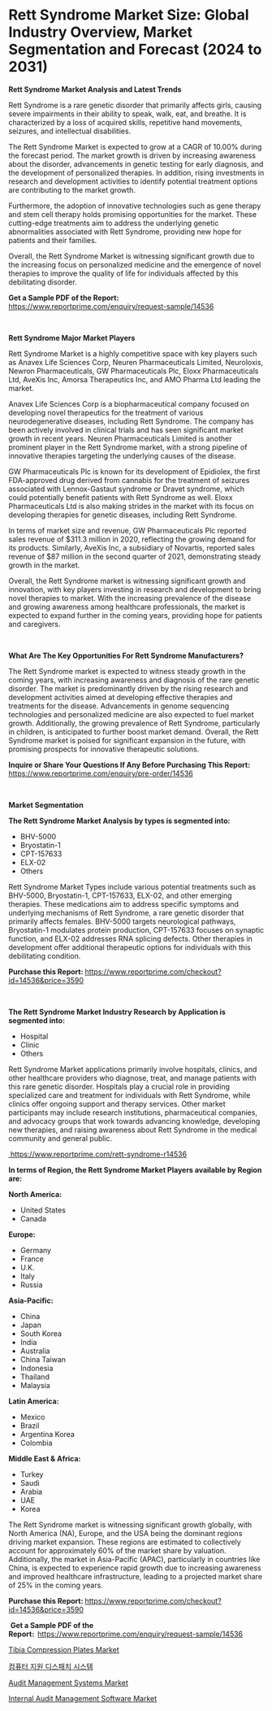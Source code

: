 <p><h1>Rett Syndrome Market Size: Global Industry Overview, Market Segmentation and Forecast (2024 to 2031)</h1></p><p><strong>Rett Syndrome Market Analysis and Latest Trends</strong></p>
<p><p>Rett Syndrome is a rare genetic disorder that primarily affects girls, causing severe impairments in their ability to speak, walk, eat, and breathe. It is characterized by a loss of acquired skills, repetitive hand movements, seizures, and intellectual disabilities.</p><p>The Rett Syndrome Market is expected to grow at a CAGR of 10.00% during the forecast period. The market growth is driven by increasing awareness about the disorder, advancements in genetic testing for early diagnosis, and the development of personalized therapies. In addition, rising investments in research and development activities to identify potential treatment options are contributing to the market growth.</p><p>Furthermore, the adoption of innovative technologies such as gene therapy and stem cell therapy holds promising opportunities for the market. These cutting-edge treatments aim to address the underlying genetic abnormalities associated with Rett Syndrome, providing new hope for patients and their families.</p><p>Overall, the Rett Syndrome Market is witnessing significant growth due to the increasing focus on personalized medicine and the emergence of novel therapies to improve the quality of life for individuals affected by this debilitating disorder.</p></p>
<p><strong>Get a Sample PDF of the Report:&nbsp;</strong> <a href="https://www.reportprime.com/enquiry/request-sample/14536">https://www.reportprime.com/enquiry/request-sample/14536</a></p>
<p>&nbsp;</p>
<p><strong>Rett Syndrome Major Market Players</strong></p>
<p><p>Rett Syndrome Market is a highly competitive space with key players such as Anavex Life Sciences Corp, Neuren Pharmaceuticals Limited, Neuroloxis, Newron Pharmaceuticals, GW Pharmaceuticals Plc, Eloxx Pharmaceuticals Ltd, AveXis Inc, Amorsa Therapeutics Inc, and AMO Pharma Ltd leading the market.</p><p>Anavex Life Sciences Corp is a biopharmaceutical company focused on developing novel therapeutics for the treatment of various neurodegenerative diseases, including Rett Syndrome. The company has been actively involved in clinical trials and has seen significant market growth in recent years. Neuren Pharmaceuticals Limited is another prominent player in the Rett Syndrome market, with a strong pipeline of innovative therapies targeting the underlying causes of the disease.</p><p>GW Pharmaceuticals Plc is known for its development of Epidiolex, the first FDA-approved drug derived from cannabis for the treatment of seizures associated with Lennox-Gastaut syndrome or Dravet syndrome, which could potentially benefit patients with Rett Syndrome as well. Eloxx Pharmaceuticals Ltd is also making strides in the market with its focus on developing therapies for genetic diseases, including Rett Syndrome.</p><p>In terms of market size and revenue, GW Pharmaceuticals Plc reported sales revenue of $311.3 million in 2020, reflecting the growing demand for its products. Similarly, AveXis Inc, a subsidiary of Novartis, reported sales revenue of $87 million in the second quarter of 2021, demonstrating steady growth in the market.</p><p>Overall, the Rett Syndrome market is witnessing significant growth and innovation, with key players investing in research and development to bring novel therapies to market. With the increasing prevalence of the disease and growing awareness among healthcare professionals, the market is expected to expand further in the coming years, providing hope for patients and caregivers.</p></p>
<p>&nbsp;</p>
<p><strong>What Are The Key Opportunities For Rett Syndrome Manufacturers?</strong></p>
<p><p>The Rett Syndrome market is expected to witness steady growth in the coming years, with increasing awareness and diagnosis of the rare genetic disorder. The market is predominantly driven by the rising research and development activities aimed at developing effective therapies and treatments for the disease. Advancements in genome sequencing technologies and personalized medicine are also expected to fuel market growth. Additionally, the growing prevalence of Rett Syndrome, particularly in children, is anticipated to further boost market demand. Overall, the Rett Syndrome market is poised for significant expansion in the future, with promising prospects for innovative therapeutic solutions.</p></p>
<p><strong>Inquire or Share Your Questions If Any Before Purchasing This Report:</strong> <a href="https://www.reportprime.com/enquiry/pre-order/14536">https://www.reportprime.com/enquiry/pre-order/14536</a></p>
<p>&nbsp;</p>
<p><strong>Market Segmentation</strong></p>
<p><strong>The Rett Syndrome Market Analysis by types is segmented into:</strong></p>
<p><ul><li>BHV-5000</li><li>Bryostatin-1</li><li>CPT-157633</li><li>ELX-02</li><li>Others</li></ul></p>
<p><p>Rett Syndrome Market Types include various potential treatments such as BHV-5000, Bryostatin-1, CPT-157633, ELX-02, and other emerging therapies. These medications aim to address specific symptoms and underlying mechanisms of Rett Syndrome, a rare genetic disorder that primarily affects females. BHV-5000 targets neurological pathways, Bryostatin-1 modulates protein production, CPT-157633 focuses on synaptic function, and ELX-02 addresses RNA splicing defects. Other therapies in development offer additional therapeutic options for individuals with this debilitating condition.</p></p>
<p><strong>Purchase this Report:&nbsp;</strong><a href="https://www.reportprime.com/checkout?id=14536&price=3590">https://www.reportprime.com/checkout?id=14536&price=3590</a></p>
<p>&nbsp;</p>
<p><strong>The Rett Syndrome Market Industry Research by Application is segmented into:</strong></p>
<p><ul><li>Hospital</li><li>Clinic</li><li>Others</li></ul></p>
<p><p>Rett Syndrome Market applications primarily involve hospitals, clinics, and other healthcare providers who diagnose, treat, and manage patients with this rare genetic disorder. Hospitals play a crucial role in providing specialized care and treatment for individuals with Rett Syndrome, while clinics offer ongoing support and therapy services. Other market participants may include research institutions, pharmaceutical companies, and advocacy groups that work towards advancing knowledge, developing new therapies, and raising awareness about Rett Syndrome in the medical community and general public.</p></p>
<p><a href="https://www.reportprime.com/rett-syndrome-r14536">&nbsp;https://www.reportprime.com/rett-syndrome-r14536</a></p>
<p><strong>In terms of Region, the Rett Syndrome Market Players available by Region are:</strong></p>
<p>
    <p> <strong> North America: </strong>
        <ul>
            <li>United States</li>
            <li>Canada</li>
        </ul>
        </p> 
    <p> <strong> Europe: </strong>
        <ul>
            <li>Germany</li>
            <li>France</li>
            <li>U.K.</li>
            <li>Italy</li>
            <li>Russia</li>
        </ul>
        </p> 
    <p> <strong> Asia-Pacific: </strong>
        <ul>
            <li>China</li>
            <li>Japan</li>
            <li>South Korea</li>
            <li>India</li>
            <li>Australia</li>
            <li>China Taiwan</li>
            <li>Indonesia</li>
            <li>Thailand</li>
            <li>Malaysia</li>
        </ul>
        </p> 
    <p> <strong> Latin America: </strong>
        <ul>
            <li>Mexico</li>
            <li>Brazil</li>
            <li>Argentina Korea</li>
            <li>Colombia</li>
        </ul>
        </p> 
    <p> <strong> Middle East & Africa: </strong>
        <ul>
            <li>Turkey</li>
            <li>Saudi</li>
            <li>Arabia</li>
            <li>UAE</li>
            <li>Korea</li>
        </ul>
    </p>
    </p>
<p><p>The Rett Syndrome market is witnessing significant growth globally, with North America (NA), Europe, and the USA being the dominant regions driving market expansion. These regions are estimated to collectively account for approximately 60% of the market share by valuation. Additionally, the market in Asia-Pacific (APAC), particularly in countries like China, is expected to experience rapid growth due to increasing awareness and improved healthcare infrastructure, leading to a projected market share of 25% in the coming years.</p></p>
<p><strong>Purchase this Report: </strong><a href="https://www.reportprime.com/checkout?id=14536&price=3590">https://www.reportprime.com/checkout?id=14536&price=3590</a></p>
<p>&nbsp;<strong>Get a Sample PDF of the Report:&nbsp;&nbsp;</strong><a href="https://www.reportprime.com/enquiry/request-sample/14536">https://www.reportprime.com/enquiry/request-sample/14536</a></p>
<p><strong></strong></p>
<p><p><a href="https://medium.com/@cloydrenner_30555/tibia-compression-plates-market-research-report-market-forecast-and-growth-prospects-with-a-steady-ff7ae60a186d">Tibia Compression Plates Market</a></p><p><a href="https://github.com/konokaryan/Market-Research-Report-List-2/blob/main/4041499107787.md">컴퓨터 지원 디스패치 시스템</a></p><p><a href="https://github.com/joannesouthgate/Market-Research-Report-List-4/blob/main/audit-management-systems-market.md">Audit Management Systems Market</a></p><p><a href="https://github.com/wwwkeltoum/Market-Research-Report-List-4/blob/main/internal-audit-management-software-market.md">Internal Audit Management Software Market</a></p></p>